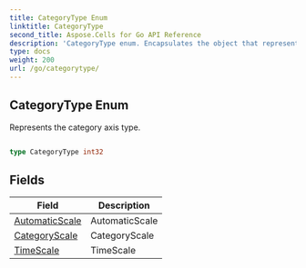 ```yaml
---
title: CategoryType Enum 
linktitle: CategoryType
second_title: Aspose.Cells for Go API Reference
description: 'CategoryType enum. Encapsulates the object that represents categorytype in Go.'
type: docs
weight: 200
url: /go/categorytype/
---
```


## CategoryType Enum

Represents the category axis type.

```go

type CategoryType int32


```

## Fields

| Field | Description |
| --- | --- |
|[AutomaticScale](./automaticscale/) | AutomaticScale | 
|[CategoryScale](./categoryscale/) | CategoryScale | 
|[TimeScale](./timescale/) | TimeScale | 
